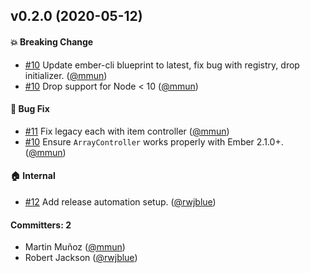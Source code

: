 ## v0.2.0 (2020-05-12)

#### :boom: Breaking Change
* [#10](https://github.com/emberjs/ember-legacy-controllers/pull/10) Update ember-cli blueprint to latest, fix bug with registry, drop initializer. ([@mmun](https://github.com/mmun))
* [#10](https://github.com/emberjs/ember-legacy-controllers/pull/10) Drop support for Node < 10 ([@mmun](https://github.com/mmun))

#### :bug: Bug Fix
* [#11](https://github.com/emberjs/ember-legacy-controllers/pull/11) Fix legacy each with item controller ([@mmun](https://github.com/mmun))
* [#10](https://github.com/emberjs/ember-legacy-controllers/pull/10) Ensure `ArrayController` works properly with Ember 2.1.0+. ([@mmun](https://github.com/mmun))

#### :house: Internal
* [#12](https://github.com/emberjs/ember-legacy-controllers/pull/12) Add release automation setup. ([@rwjblue](https://github.com/rwjblue))

#### Committers: 2
- Martin Muñoz ([@mmun](https://github.com/mmun))
- Robert Jackson ([@rwjblue](https://github.com/rwjblue))


